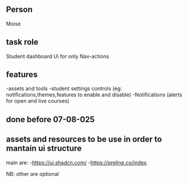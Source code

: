 ## Person
Moise 

## task role
Student dashboard Ui for only Nav-actions

## features
-assets and tools
-student settings controls (eg: notifications,themes,features to enable and disable)
-Notifications (alerts for open and live courses)

## done before 07-08-025
## assets and resources to be use in order to mantain ui structure 

main are:
-https://ui.shadcn.com/
-https://preline.co/index.

NB: other are optional